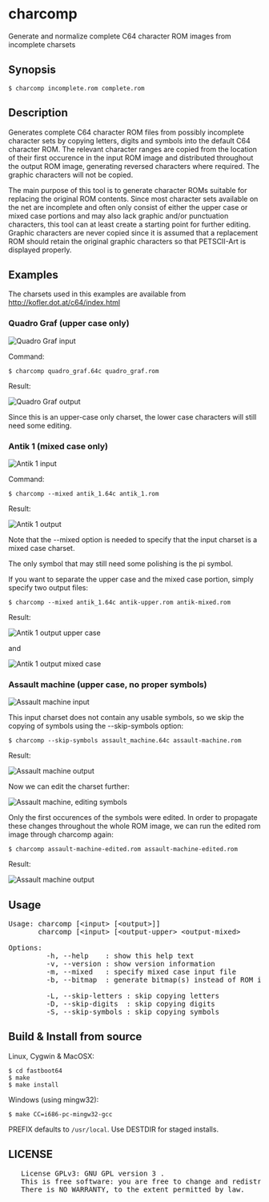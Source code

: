 # charcomp

Generate and normalize complete C64 character ROM images from
incomplete charsets

## Synopsis

    $ charcomp incomplete.rom complete.rom
   
## Description

Generates complete C64 character ROM files from possibly incomplete
character sets by copying letters, digits and symbols into the default
C64 character ROM. The relevant character ranges are copied from the
location of their first occurence in the input ROM image and
distributed throughout the output ROM image, generating reversed
characters where required. The graphic characters will not be copied.

The main purpose of this tool is to generate character ROMs suitable
for replacing the original ROM contents. Since most character sets
available on the net are incomplete and often only consist of either
the upper case or mixed case portions and may also lack graphic and/or
punctuation characters, this tool can at least create a starting point
for further editing. Graphic characters are never copied since it is
assumed that a replacement ROM should retain the original graphic
characters so that PETSCII-Art is displayed properly.

## Examples

The charsets used in this examples are available from http://kofler.dot.at/c64/index.html

### Quadro Graf (upper case only)

![Quadro Graf input](images/quadro-graf-input.gif)

Command:

    $ charcomp quadro_graf.64c quadro_graf.rom

Result:

![Quadro Graf output](images/quadro-graf-output.png)

Since this is an upper-case only charset, the lower case characters
will still need some editing.

### Antik 1 (mixed case only)

![Antik 1 input](images/antik-1-input.gif)

Command:

    $ charcomp --mixed antik_1.64c antik_1.rom

Result:

![Antik 1 output](images/antik-1-output.png)

Note that the --mixed option is needed to specify that the input
charset is a mixed case charset.

The only symbol that may still need some polishing is the pi symbol.

If you want to separate the upper case and the mixed case portion,
simply specify two output files:

    $ charcomp --mixed antik_1.64c antik-upper.rom antik-mixed.rom

Result:

![Antik 1 output upper case](images/antik-1-output-upper.png)

and

![Antik 1 output mixed case](images/antik-1-output-mixed.png)

### Assault machine (upper case, no proper symbols)

![Assault machine input](images/assault-machine-input.gif)

This input charset does not contain any usable
symbols, so we skip the copying of symbols using the --skip-symbols
option:

    $ charcomp --skip-symbols assault_machine.64c assault-machine.rom

Result:

![Assault machine output](images/assault-machine-output.png)

Now we can edit the charset further:

![Assault machine, editing symbols](images/assault-machine-symbols-edited.png)

Only the first occurences of the symbols were edited. In order to
propagate these changes throughout the whole ROM image, we can run the
edited rom image through charcomp again:

    $ charcomp assault-machine-edited.rom assault-machine-edited.rom

Result:

![Assault machine output](images/assault-machine-symbols-edited-normalized.png)

## Usage

<pre>
Usage: charcomp [&lt;input&gt; [&lt;output&gt;]]
       charcomp [&lt;input&gt; [&lt;output-upper&gt; &lt;output-mixed&gt;

Options:
         -h, --help    : show this help text
         -v, --version : show version information
         -m, --mixed   : specify mixed case input file
         -b, --bitmap  : generate bitmap(s) instead of ROM images

         -L, --skip-letters : skip copying letters
         -D, --skip-digits  : skip copying digits
         -S, --skip-symbols : skip copying symbols
</pre>

## Build & Install from source

Linux, Cygwin & MacOSX:

    $ cd fastboot64
    $ make
    $ make install

Windows (using mingw32):

    $ make CC=i686-pc-mingw32-gcc
   
PREFIX defaults to `/usr/local`. Use DESTDIR for staged installs.

## LICENSE

<pre>
   License GPLv3: GNU GPL version 3 <http://gnu.org/licenses/gpl.html>.
   This is free software: you are free to change and redistribute it.
   There is NO WARRANTY, to the extent permitted by law.
</pre>
